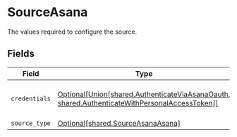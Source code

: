 # SourceAsana

The values required to configure the source.


## Fields

| Field                                                                                                                                           | Type                                                                                                                                            | Required                                                                                                                                        | Description                                                                                                                                     |
| ----------------------------------------------------------------------------------------------------------------------------------------------- | ----------------------------------------------------------------------------------------------------------------------------------------------- | ----------------------------------------------------------------------------------------------------------------------------------------------- | ----------------------------------------------------------------------------------------------------------------------------------------------- |
| `credentials`                                                                                                                                   | [Optional[Union[shared.AuthenticateViaAsanaOauth, shared.AuthenticateWithPersonalAccessToken]]](../../models/shared/authenticationmechanism.md) | :heavy_minus_sign:                                                                                                                              | Choose how to authenticate to Github                                                                                                            |
| `source_type`                                                                                                                                   | [Optional[shared.SourceAsanaAsana]](../../models/shared/sourceasanaasana.md)                                                                    | :heavy_minus_sign:                                                                                                                              | N/A                                                                                                                                             |